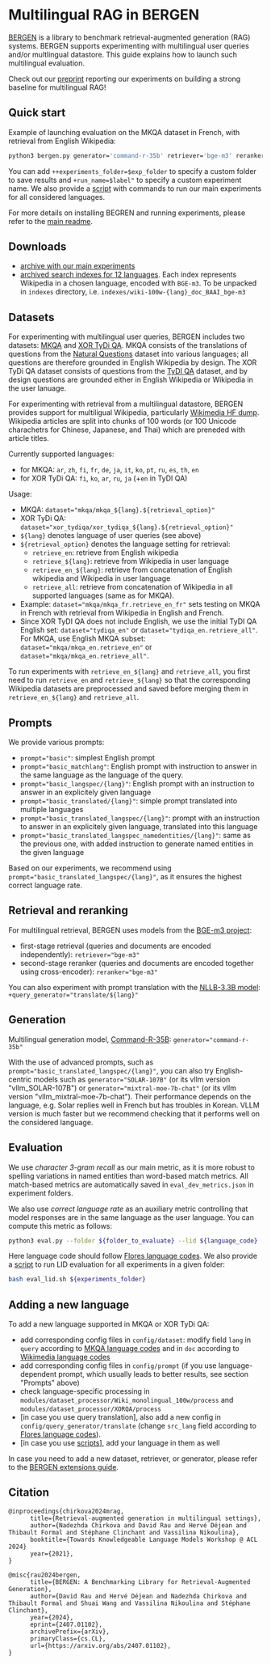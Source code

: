 # Multilingual RAG in BERGEN

[BERGEN](https://github.com/naver/bergen) is a library to benchmark retrieval-augmented generation (RAG) systems.
BERGEN supports experimenting with multilingual user queries and/or multlingual datastore. 
This guide explains how to launch such multilingual evaluation. 

Check out our [preprint](https://arxiv.org/abs/2407.01463) reporting our experiments on building a strong baseline for multilingual RAG!

## Quick start

Example of launching evaluation on the MKQA dataset in French, with retrieval from English Wikipedia:

```bash
python3 bergen.py generator='command-r-35b' retriever='bge-m3' reranker='bge-m3' dataset='mkqa/mkqa_fr.retrieve_en' prompt='basic_translated_langspec/fr'
```

You can add `++experiments_folder=$exp_folder` to specify a custom folder to save results and `+run_name=$label"` to specify a custom experiment name. We also provide a [script](https://github.com/naver/bergen/blob/main/scripts/multilingual/launch_all_exps.sh) with commands to run our main experiments for all considered languages.

For more details on installing BEGREN and running experiments, please refer to the [main readme](https://github.com/naver/bergen/tree/main). 

## Downloads
* [archive with our main experiments](https://download.europe.naverlabs.com/bergen/bergen_multilingual_exps.zip)
* [archived search indexes for 12 languages](https://download.europe.naverlabs.com/bergen/mrag_indexes/). Each index represents Wikipedia in a chosen language, encoded with `BGE-m3`. To be unpacked in `indexes` directory, i.e. `indexes/wiki-100w-{lang}_doc_BAAI_bge-m3`

## Datasets

For experimenting with multilingual user queries, BERGEN includes two datasets: [MKQA](https://github.com/apple/ml-mkqa) and [XOR TyDi QA](https://github.com/AkariAsai/XORQA). MKQA consists of the translations of questions from the [Natural Questions](https://ai.google.com/research/NaturalQuestions) dataset into various languages; all questions are therefore grounded in English Wikipedia by design. The XOR TyDi QA dataset consists of questions from the [TyDI QA](https://ai.google.com/research/tydiqa) dataset, and by design questions are grounded either in English Wikipedia or Wikipedia in the user lanuage.

For experimenting with retrieval from a multilingual datastore, BERGEN provides support for multiligual Wikipedia, particularly [Wikimedia HF dump](https://huggingface.co/datasets/wikimedia/wikipedia). Wikipedia articles are split into chunks of 100 words (or 100 Unicode charachetrs for Chinese, Japanese, and Thai) which are preneded with article titles.

Currently supported languages:
* for MKQA: `ar`, `zh`, `fi`, `fr`, `de`, `ja`, `it`, `ko`, `pt`, `ru`, `es`, `th`, `en`
* for XOR TyDi QA: `fi`, `ko`, `ar`, `ru`, `ja` (+`en` in TyDI QA)

Usage:
* MKQA: `dataset="mkqa/mkqa_${lang}.${retrieval_option}"`
* XOR TyDi QA: `dataset="xor_tydiqa/xor_tydiqa_${lang}.${retrieval_option}"`
* `${lang}` denotes language of user queries (see above)
* `${retrieval_option}` denotes the language setting for retrieval:
    * `retrieve_en`: retrieve from English wikipedia
    * `retrieve_${lang}`: retrieve from Wikipedia in user language
    * `retrieve_en_${lang}`: retrieve from concatenation of English wikipedia and Wikipedia in user language
    * `retrieve_all`: retrieve from concatenation of Wikipedia in all supported languages (same as for MKQA).
* Example: `dataset="mkqa/mkqa_fr.retrieve_en_fr"` sets testing on MKQA in French with retrieval from Wikipedia in English and French.
* Since XOR TyDI QA does not include English, we use the initial TyDI QA English set: `dataset="tydiqa_en"` or  `dataset="tydiqa_en.retrieve_all"`. For MKQA, use English MKQA subset: `dataset="mkqa/mkqa_en.retrieve_en"` or `dataset="mkqa/mkqa_en.retrieve_all"`.

To run experiments with `retrieve_en_${lang}` and `retrieve_all`, you first need to run `retrieve_en` and `retrieve_${lang}` so that the corresponding Wikipedia datasets are preprocessed and saved before merging them in `retrieve_en_${lang}` and `retrieve_all`.

## Prompts

We provide various prompts:
* `prompt="basic"`: simplest English prompt
* `prompt="basic_matchlang"`: English prompt with instruction to answer in the same language as the language of the query.
* `prompt="basic_langspec/{lang}"`: English prompt with an instruction to answer in an explicitely given language
* `prompt="basic_translated/{lang}"`: simple prompt translated into multiple languages
* `prompt="basic_translated_langspec/{lang}"`: prompt with an instruction to answer in an explicitely given language, translated into this language
* `prompt="basic_translated_langspec_namedentities/{lang}"`: same as the previous one, with added instruction to generate named entities in the given language

Based on our experiments, we recommend using `prompt="basic_translated_langspec/{lang}"`, as it ensures the highest correct language rate.

## Retrieval and reranking

For multilingual retrieval, BERGEN uses models from the [BGE-m3 project](https://github.com/FlagOpen/FlagEmbedding/tree/master/FlagEmbedding/BGE_M3):
* first-stage retrieval (queries and documents are encoded independently): `retriever="bge-m3"`
* second-stage reranker (queries and documents are encoded together using cross-encoder): `reranker="bge-m3"`

You can also experiment with prompt translation with the [NLLB-3.3B model](https://ai.meta.com/research/no-language-left-behind/): `+query_generator="translate/${lang}"`

## Generation

Multilingual generation model, [Command-R-35B](https://huggingface.co/CohereForAI/c4ai-command-r-v01): `generator="command-r-35b"`

With the use of advanced prompts, such as `prompt="basic_translated_langspec/{lang}"`, you can also try English-centric models such as `generator="SOLAR-107B"` (or its vllm version "vllm_SOLAR-107B") or `generator="mixtral-moe-7b-chat"` (or its vllm version "vllm_mixtral-moe-7b-chat").
Their performance depends on the language, e.g. Solar replies well in French but has troubles in Korean. VLLM version is much faster but we recommend checking that it performs well on the considered language.

## Evaluation

We use _character 3-gram recall_ as our main metric, as it is more robust to spelling variations in named entities than word-based match metrics. All match-based metrics are automatically saved in `eval_dev_metrics.json` in experiment folders. 

We also use _correct language rate_ as an auxiliary metric controlling that model responses are in the same language as the user language. You can compute this metric as follows:

```bash
python3 eval.py --folder ${folder_to_evaluate} --lid ${language_code}
```

Here language code should follow [Flores language codes](https://github.com/facebookresearch/flores/blob/main/flores200/README.md). We also provide a [script]( https://github.com/naver/bergen/blob/main/scripts/multilingual/eval_lid.sh) to run LID evaluation for all experiments in a given folder:

```bash
bash eval_lid.sh ${experiments_folder}
```

## Adding a new language

To add a new language supported in MKQA or XOR TyDi QA:
* add corresponding config files in `config/dataset`: modify field `lang` in `query` according to [MKQA language codes](https://huggingface.co/datasets/apple/mkqa) and in `doc` according to [Wikimedia language codes](https://huggingface.co/datasets/wikimedia/wikipedia)
* add corresponding config files in `config/prompt` (if you use language-dependent prompt, which usually leads to better results, see section "Prompts" above)
* check language-specific processing in  `modules/dataset_processor/Wiki_monolingual_100w/process` and `modules/dataset_processor/XORQA/process`
* \[in case you use query translation\], also add a new config in `config/query_generator/translate` (change `src_lang` field according to [Flores language codes](https://github.com/facebookresearch/flores/blob/main/flores200/README.md)).
* \[in case you use [scripts](https://github.com/naver/bergen/blob/main/scripts/multilingual)\], add your language in them as well

In case you need to add a new dataset, retriever, or generator, please refer to the [BERGEN extensions guide](https://github.com/naver/bergen/blob/main/documentations/extensions.md).

## Citation
```
@inproceedings{chirkova2024mrag,
      title={Retrieval-augmented generation in multilingual settings}, 
      author={Nadezhda Chirkova and David Rau and Hervé Déjean and Thibault Formal and Stéphane Clinchant and Vassilina Nikoulina},
      booktitle={Towards Knowledgeable Language Models Workshop @ ACL 2024}
      year={2021}, 
}
```

```
@misc{rau2024bergen,
      title={BERGEN: A Benchmarking Library for Retrieval-Augmented Generation}, 
      author={David Rau and Hervé Déjean and Nadezhda Chirkova and Thibault Formal and Shuai Wang and Vassilina Nikoulina and Stéphane Clinchant},
      year={2024},
      eprint={2407.01102},
      archivePrefix={arXiv},
      primaryClass={cs.CL},
      url={https://arxiv.org/abs/2407.01102}, 
}
```
